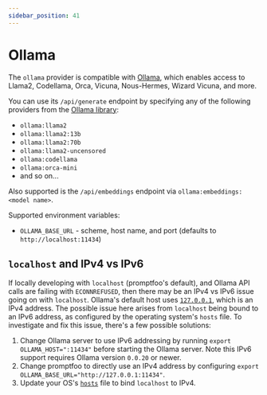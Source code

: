```yaml
---
sidebar_position: 41
---
```


# Ollama

The `ollama` provider is compatible with [Ollama](https://github.com/jmorganca/ollama), which enables access to Llama2, Codellama, Orca, Vicuna, Nous-Hermes, Wizard Vicuna, and more.

You can use its `/api/generate` endpoint
by specifying any of the following providers from the [Ollama library](https://ollama.ai/library):

- `ollama:llama2`
- `ollama:llama2:13b`
- `ollama:llama2:70b`
- `ollama:llama2-uncensored`
- `ollama:codellama`
- `ollama:orca-mini`
- and so on...

Also supported is the `/api/embeddings` endpoint via `ollama:embeddings:<model name>`.

Supported environment variables:

- `OLLAMA_BASE_URL` - scheme, host name, and port (defaults to `http://localhost:11434`)

## `localhost` and IPv4 vs IPv6

If locally developing with `localhost` (promptfoo's default),
and Ollama API calls are failing with `ECONNREFUSED`,
then there may be an IPv4 vs IPv6 issue going on with `localhost`.
Ollama's default host uses [`127.0.0.1`](https://github.com/jmorganca/ollama/blob/main/api/client.go#L19),
which is an IPv4 address.
The possible issue here arises from `localhost` being bound to an IPv6 address,
as configured by the operating system's `hosts` file.
To investigate and fix this issue, there's a few possible solutions:

1. Change Ollama server to use IPv6 addressing by running
   `export OLLAMA_HOST=":11434"` before starting the Ollama server.
   Note this IPv6 support requires Ollama version `0.0.20` or newer.
2. Change promptfoo to directly use an IPv4 address by configuring
   `export OLLAMA_BASE_URL="http://127.0.0.1:11434"`.
3. Update your OS's [`hosts`](https://en.wikipedia.org/wiki/Hosts_(file)) file
   to bind `localhost` to IPv4.
